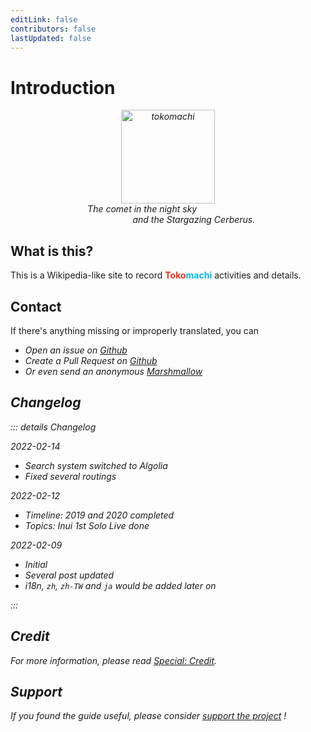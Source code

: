 ```yaml
---
editLink: false
contributors: false
lastUpdated: false
---
```


# Introduction

<p style="text-align:center; font-style:italic">
    <img src="/cover.png" width="150rem" height="150rem" alt="tokomachi">
    <br>
    The comet in the night sky&nbsp;&nbsp;&nbsp;&nbsp;&nbsp;&nbsp;&nbsp;&nbsp;&nbsp;&nbsp;&nbsp;&nbsp;&nbsp;&nbsp;&nbsp;&nbsp;&nbsp;&nbsp;&nbsp;&nbsp;&nbsp;
    <br>
    &nbsp;&nbsp;&nbsp;&nbsp;&nbsp;&nbsp;&nbsp;&nbsp;&nbsp;&nbsp;&nbsp;&nbsp;&nbsp;&nbsp;&nbsp;&nbsp;&nbsp;&nbsp;&nbsp;&nbsp;&nbsp;and the Stargazing Cerberus.
</p>

## What is this?

This is a Wikipedia-like site to record <span style="color:#e93320; font-weight:bold;">Toko</span><span style="color:#00b8ed; font-weight:bold;">machi</span> activities and details.

## Contact

If there's anything missing or improperly translated, you can

- <i class="fa-brands fa-github" /> Open an issue on [Github](https://github.com/aozaki-kuro/suisei-toko-history/issues/new)
- <i class="fa-solid fa-code-pull-request" /> Create a Pull Request on [Github](https://github.com/aozaki-kuro/suisei-toko-history)
- <i class="fa-solid fa-ice-cream" /> Or even send an anonymous [Marshmallow](https://marshmallow-qa.com/aozaki__)

## Changelog

::: details Changelog

2022-02-14

- Search system switched to Algolia
- Fixed several routings

2022-02-12

- Timeline: 2019 and 2020 completed
- Topics: Inui 1st Solo Live done

2022-02-09

- Initial
- Several post updated
- i18n, `zh`, `zh-TW` and `ja` would be added later on

:::

## Credit

_For more information, please read [<i class="fa-solid fa-feather-pointed" /> Special: Credit](/credit/)._

## Support

If you found the guide useful, please consider [support the project](https://ko-fi.com/F1F46CGFC) !
